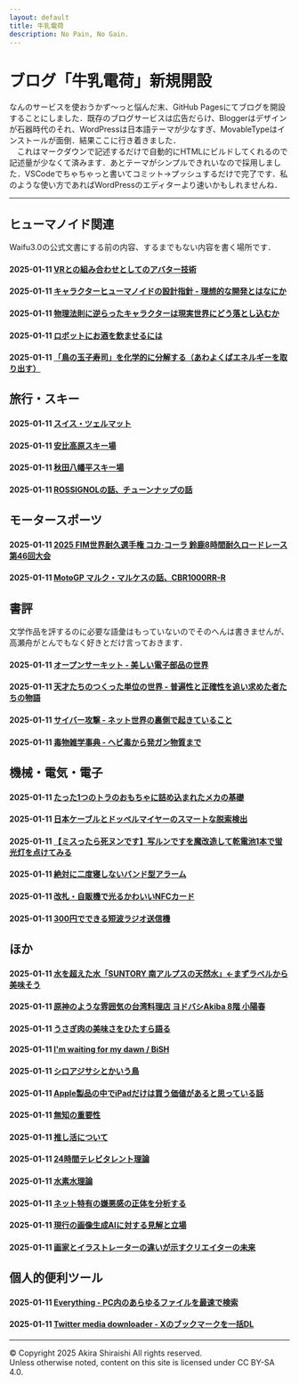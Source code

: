 ```yaml
---
layout: default
title: 牛乳電荷
description: No Pain, No Gain.
---
```


# ブログ「牛乳電荷」新規開設
なんのサービスを使おうかず～っと悩んだ末、GitHub Pagesにてブログを開設することにしました．既存のブログサービスは広告だらけ、Bloggerはデザインが石器時代のそれ、WordPressは日本語テーマが少なすぎ、MovableTypeはインストールが面倒．結果ここに行き着きました．  
　これはマークダウンで記述するだけで自動的にHTMLにビルドしてくれるので記述量が少なくて済みます．あとテーマがシンプルできれいなので採用しました．VSCodeでちゃちゃっと書いてコミット→プッシュするだけで完了です．私のような使い方であればWordPressのエディターより速いかもしれませんね．

--- 

## **ヒューマノイド関連**
Waifu3.0の公式文書にする前の内容、するまでもない内容を書く場所です．  
#### 2025-01-11 [VRとの組み合わせとしてのアバター技術](/sample)
#### 2025-01-11 [キャラクターヒューマノイドの設計指針 - 理想的な開発とはなにか](/sample)
#### 2025-01-11 [物理法則に逆らったキャラクターは現実世界にどう落とし込むか](/sample)
#### 2025-01-11 [ロボットにお酒を飲ませるには](/sample)
#### 2025-01-11 [「鳥の玉子寿司」を化学的に分解する（あわよくばエネルギーを取り出す）](/sample)

## **旅行・スキー**
#### 2025-01-11 [スイス・ツェルマット](/sample)
#### 2025-01-11 [安比高原スキー場](/sample)
#### 2025-01-11 [秋田八幡平スキー場](/sample)
#### 2025-01-11 [ROSSIGNOLの話、チューンナップの話](/sample)

## **モータースポーツ**
#### 2025-01-11 [2025 FIM世界耐久選手権 コカ·コーラ 鈴鹿8時間耐久ロードレース 第46回大会](/sample)
#### 2025-01-11 [MotoGP マルク・マルケスの話、CBR1000RR-R](/sample)

## **書評**
文学作品を評するのに必要な語彙はもっていないのでそのへんは書きませんが、高瀬舟がとんでもなく好きとだけ言っておきます．  
#### 2025-01-11 [オープンサーキット - 美しい電子部品の世界](/sample)
#### 2025-01-11 [天才たちのつくった単位の世界 - 普遍性と正確性を追い求めた者たちの物語](/sample)
#### 2025-01-11 [サイバー攻撃 - ネット世界の裏側で起きていること](/sample)
#### 2025-01-11 [毒物雑学事典 - ヘビ毒から発ガン物質まで](/sample)

## **機械・電気・電子**
#### 2025-01-11 [たった1つのトラのおもちゃに詰め込まれたメカの基礎](/sample)
#### 2025-01-11 [日本ケーブルとドッペルマイヤーのスマートな脱索検出](/sample)
#### 2025-01-11 [【ミスったら死ヌンです】写ルンですを魔改造して乾電池1本で蛍光灯を点けてみる](/sample)
#### 2025-01-11 [絶対に二度寝しないバンド型アラーム](/sample)
#### 2025-01-11 [改札・自販機で光るかわいいNFCカード](/sample)
#### 2025-01-11 [300円でできる短波ラジオ送信機](/sample)

## **ほか**
#### 2025-01-11 [水を超えた水「SUNTORY 南アルプスの天然水」←まずラベルから美味そう](/sample)
#### 2025-01-11 [原神のような雰囲気の台湾料理店 ヨドバシAkiba 8階 小陽春](/sample)
#### 2025-01-11 [うさぎ肉の美味さをひたすら語る](/sample)
#### 2025-01-11 [I'm waiting for my dawn / BiSH](/sample)
#### 2025-01-11 [シロアジサシとかいう鳥](/sample)
#### 2025-01-11 [Apple製品の中でiPadだけは買う価値があると思っている話](/sample)
#### 2025-01-11 [無知の重要性](/sample)
#### 2025-01-11 [推し活について](/sample)
#### 2025-01-11 [24時間テレビタレント理論](/sample)
#### 2025-01-11 [水素水理論](/sample)
#### 2025-01-11 [ネット特有の嫌悪感の正体を分析する](/sample)
#### 2025-01-11 [現行の画像生成AIに対する見解と立場](/sample)
#### 2025-01-11 [画家とイラストレーターの違いが示すクリエイターの未来](/sample)

## **個人的便利ツール**
#### 2025-01-11 [Everything - PC内のあらゆるファイルを最速で検索](/sample)
#### 2025-01-11 [Twitter media downloader - Xのブックマークを一括DL](/sample)

--- 
© Copyright 2025 Akira Shiraishi All rights reserved.  
Unless otherwise noted, content on this site is licensed under CC BY-SA 4.0.